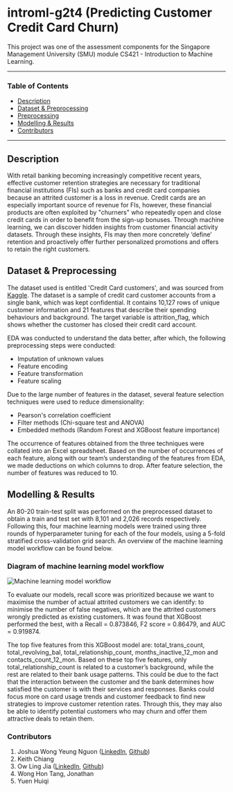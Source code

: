 # introml-g2t4 (Predicting Customer Credit Card Churn)
This project was one of the assessment components for the Singapore Management University (SMU) module CS421 - Introduction to Machine Learning.

---

### Table of Contents
- [Description](#Description)
- [Dataset & Preprocessing](#Dataset)
- [Preprocessing](#Preprocessing)
- [Modelling & Results](#Modelling)
- [Contributors](#Contributors)

---

## Description
With retail banking becoming increasingly competitive recent years, effective customer retention strategies are necessary for traditional financial institutions (FIs) such as banks and credit card companies because an attrited customer is a loss in revenue. Credit cards are an especially important source of revenue for FIs, however, these financial products are often exploited by "churners" who repeatedly open and close credit cards in order to benefit from the sign-up bonuses. Through machine learning, we can discover hidden insights from customer financial activity datasets. Through these insights, FIs may then more concretely ‘define’ retention and proactively offer further personalized promotions and offers to retain the right customers.

## Dataset & Preprocessing
The dataset used is entitled 'Credit Card customers', and was sourced from [Kaggle](https://www.kaggle.com/sakshigoyal7/credit-card-customers). The dataset is a sample of credit card customer accounts from a single bank, which was kept confidential. It contains 10,127 rows of unique customer information and 21 features that describe their spending behaviours and background. The target variable is attrition_flag, which shows whether the customer has closed their credit card account.

EDA was conducted to understand the data better, after which, the following preprocessing steps were conducted:
- Imputation of unknown values
- Feature encoding
- Feature transformation 
- Feature scaling

Due to the large number of features in the dataset, several feature selection techniques were used to reduce dimensionality:
- Pearson's correlation coefficient
- Filter methods (Chi-square test and ANOVA)
- Embedded methods (Random Forest and XGBoost feature importance)

The occurrence of features obtained from the three techniques were collated into an Excel spreadsheet. Based on the number of occurrences of each feature, along with our team’s understanding of the features from EDA, we made deductions on which columns to drop. After feature selection, the number of features was reduced to 10. 


## Modelling & Results
An 80-20 train-test split was performed on the preprocessed dataset to obtain a train and test set with 8,101 and 2,026 records respectively. Following this, four machine learning models were trained using three rounds of hyperparameter tuning for each of the four models, using a 5-fold stratified cross-validation grid search. An overview of the machine learning model workflow can be found below.

### Diagram of machine learning model workflow
![Machine learning model workflow](https://i.postimg.cc/3rfRMmV9/model-plan.png)

To evaluate our models, recall score was prioritized because we want to maximise the number of actual attrited customers we can identify: to minimise the number of false negatives, which are the attrited customers wrongly predicted as existing customers. It was found that XGBoost performed the best, with a Recall = 0.873846, F2 score = 0.86479, and AUC = 0.919874. 

The top five features from this XGBoost model are: total_trans_count, total_revolving_bal, total_relationship_count, months_inactive_12_mon and contacts_count_12_mon. Based on these top five features, only total_relationship_count is related to a customer’s background, while the rest are related to their bank usage patterns. This could be due to the fact that the interaction between the customer and the bank determines how satisfied the customer is with their services and responses. Banks could focus more on card usage trends and customer feedback to find new strategies to improve customer retention rates. Through this, they may also be able to identify potential customers who may churn and offer them attractive deals to retain them.



### Contributors
1. Joshua Wong Yeung Nguon ([LinkedIn](https://www.linkedin.com/in/joshuawong96/), [Github](https://github.com/joshuawong96))
2. Keith Chiang 
3. Ow Ling Jia ([LinkedIn](https://www.linkedin.com/in/owlingjia/), [Github](https://github.com/owlingjia))
4. Wong Hon Tang, Jonathan
5. Yuen Huiqi
